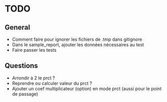 TODO
=======

## General
- Comment faire pour ignorer les fichiers de .tmp dans gitignore
- Dans le sample_report, ajouter les données nécessaires au test
- Faire passer les tests

## Questions
- Arrondir à 2 le prct ?
- Reprendre ou calculer valeur du prct ?
- Ajouter un coef multiplicateur (option) en mode prct (aussi pour le point de passage)